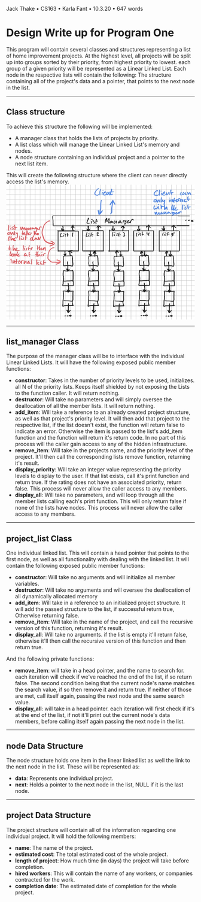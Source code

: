Jack Thake • CS163 • Karla Fant • 10.3.20 • 647 words

# Design Write up for Program One
This program will contain several classes and structures representing a list of
home improvement projects. At the highest level, all projects will be split up
into groups sorted by their priority, from highest priority to lowest. each
group of a given priority will be represented as a Linear Linked List. Each node in the
respective lists will contain the following: The structure containing all of the
project's data and a pointer, that points to the next node in the list.

---
## Class structure
To achieve this structure the following will be implemented:
- A manager class that holds the lists of projects by priority.
- A list class which will manage the Linear Linked List's memory and nodes.
- A node structure containing an individual project and a pointer to the next
  list item.


This will create the following structure where the client can never directly access the list's memory.
![class diagram](img/class_diagram.jpg)

---
## list_manager Class
The purpose of the manager class will be to interface with the individual Linear
Linked Lists. It will have the following exposed public member functions:
- **constructor**: Takes in the number of priority levels to be used, initializes.
  all N of the priority lists. Keeps itself shielded by not exposing the Lists
  to the function caller. It will return nothing.
- **destructor**: Will take no parameters and will simply oversee the
  deallocation of all the member lists. It will return nothing.
- **add_item**: Will take a reference to an already created project structure, as
  well as that project's priority level. It will then add that project to the
  respective list, if the list doesn't exist, the function will return false
  to indicate an error. Otherwise the item is passed to the list's add_item
  function and the function will return it's return code. In no part of this
  process will the caller gain access to any of the hidden infrastructure.
- **remove_item**: Will take in the projects name, and the priority level of the project.
  It'll then call the corresponding lists remove function, returning it's result.
- **display_priority**: Will take an integer value representing the priority
  levels to display to the user. If that list exists, call it's print
  function and return true. If the rating does not have an associated
  priority, return false. This process will never allow the caller access to
  any members.
- **display_all**: Will take no parameters, and will loop through all the member
  lists calling each's print function. This will only return false if none of
  the lists have nodes. This process will never allow the caller access to
  any members.

---
## project_list Class
One individual linked list. This will contain a head pointer that points to the
first node, as well as all functionality with dealing with the linked list. It
will contain the following exposed public member functions:
- **constructor**: Will take no arguments and will initialize all member
  variables.
- **destructor**: Will take no arguments and will oversee the deallocation of
  all dynamically allocated memory
- **add_item**: Will take in a reference to an initialized project structure. It
  will add the passed structure to the list, if successful return true,
  Otherwise returning false.
- **remove_item**: Will take in the name of the project, and call the recursive version
  of this function, returning it's result.
- **display_all**: Will take no arguments. if the list is empty it'll return false,
  otherwise it'll then call the recursive version of this function and then return true.


And the following private functions:
- **remove_item**: will take in a head pointer, and the name to search for. each iteration
  will check if we've reached the end of the list, if so return false. The second condition
  being that the current node's name matches the search value, if so then remove it and return
  true. If neither of those are met, call itself again, passing the next node and the same search
  value.
- **display_all**: will take in a head pointer. each iteration will first check if it's
  at the end of the list, if not it'll print out the current node's data members,
  before calling itself again passing the next node in the list.
---
## node Data Structure
The node structure holds one item in the linear linked list as well the link to
the next node in the list. These will be represented as:
- **data**: Represents one individual project.
- **next**: Holds a pointer to the next node in the list, NULL if it is the
  last node.

---
## project Data Structure
The project structure will contain all of the information regarding one
individual project. It will hold the following members:
- **name**: The name of the project.
- **estimated cost**: The total estimated cost of the whole project.
- **length of project**: How much time (in days) the project will take before
  completion.
- **hired workers**: This will contain the name of any workers, or companies
  contracted for the work.
- **completion date**: The estimated date of completion for the whole project.
